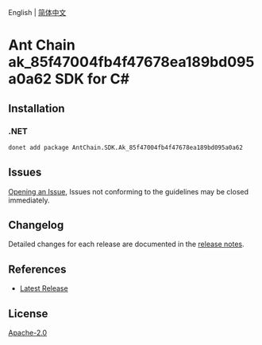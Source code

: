 English | [简体中文](README-CN.md)

# Ant Chain ak_85f47004fb4f47678ea189bd095a0a62 SDK for C#

## Installation

### .NET

```bash
donet add package AntChain.SDK.Ak_85f47004fb4f47678ea189bd095a0a62
```

## Issues

[Opening an Issue](https://github.com/alipay/antchain-openapi-prod-sdk/issues/new), Issues not conforming to the guidelines may be closed immediately.

## Changelog

Detailed changes for each release are documented in the [release notes](./ChangeLog.md).

## References

* [Latest Release](https://github.com/alipay/antchain-openapi-prod-sdk/)

## License

[Apache-2.0](http://www.apache.org/licenses/LICENSE-2.0)
